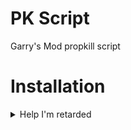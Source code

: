 # PK Script
Garry's Mod propkill script

# Installation

<details>

<summary>Help I'm retarded</summary>

1. [Download zip](https://github.com/github-is-garbage/pkscript/archive/refs/heads/main.zip)
2. Open zip
3. Open pkscript-main
4. Drag pkscript folder into `garrysmod/lua` (`garrysmod/lua/pkscript`)
5. `lua_openscript_cl pkscript/pkscript.lua`
6. `pkscript_menu` to open menu (it's best to bind it)

</details>
